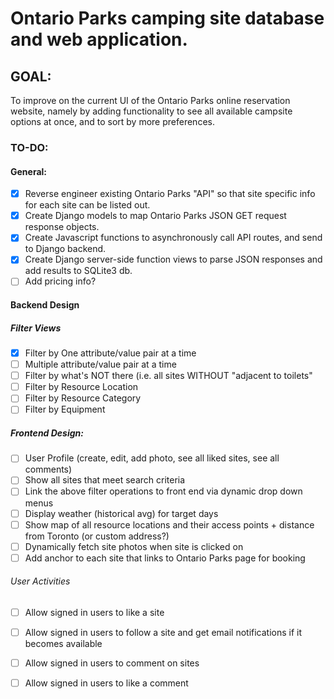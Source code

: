 # Ontario Parks camping site database and web application.

## GOAL:
To improve on the current UI of the Ontario Parks online reservation website, namely by adding functionality to see all available campsite options at once, and to sort by more preferences.

### TO-DO:
#### General:
- [x] Reverse engineer existing Ontario Parks "API" so that site specific info for each site can be listed out.
- [x] Create Django models to map Ontario Parks JSON GET request response objects.
- [x] Create Javascript functions to asynchronously call API routes, and send to Django backend.
- [x] Create Django server-side function views to parse JSON responses and add results to SQLite3 db.
- [ ] Add pricing info?

#### Backend Design
##### Filter Views
- [x] Filter by One attribute/value pair at a time
- [ ] Multiple attribute/value pair at a time   
- [ ] Filter by what's NOT there (i.e. all sites WITHOUT "adjacent to toilets"
- [ ] Filter by Resource Location
- [ ] Filter by Resource Category
- [ ] Filter by Equipment
 
##### Frontend Design:
- [ ] User Profile (create, edit, add photo, see all liked sites, see all comments)
- [ ] Show all sites that meet search criteria
- [ ] Link the above filter operations to front end via dynamic drop down menus
- [ ] Display weather (historical avg) for target days
- [ ] Show map of all resource locations and their access points + distance from Toronto (or custom address?)
- [ ] Dynamically fetch site photos when site is clicked on
- [ ] Add anchor to each site that links to Ontario Parks page for booking
###### User Activities
- [ ] Allow signed in users to like a site
- [ ] Allow signed in users to follow a site and get email notifications if it becomes available
- [ ] Allow signed in users to comment on sites
- [ ] Allow signed in users to like a comment


